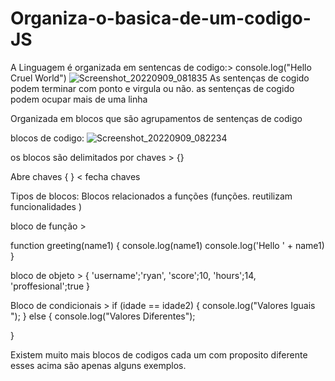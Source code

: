 # Organiza-o-basica-de-um-codigo-JS 

A Linguagem é organizada em sentencas de codigo:> console.log("Hello Cruel World")
![Screenshot_20220909_081835](https://user-images.githubusercontent.com/108475474/189338606-b6b9baac-6106-401f-b622-4b3c4dc6d07c.png)
As sentenças de cogido podem terminar com ponto e virgula ou não. as sentenças de cogido podem ocupar mais de uma linha 

Organizada em blocos que são agrupamentos de sentenças de codigo 

 blocos de codigo:  ![Screenshot_20220909_082234](https://user-images.githubusercontent.com/108475474/189339235-5ff4b1d3-963b-4951-b204-34ae62e028ef.png)

os blocos são delimitados por chaves > {} 

Abre chaves {
} < fecha chaves 

Tipos de blocos:
Blocos relacionados a funções (funções. reutilizam  funcionalidades )

bloco de função > 

function greeting(name1) {
  console.log(name1)
  console.log('Hello ' + name1)
}

bloco de objeto > {
    'username';'ryan',
    'score';10,
    'hours';14,
   'proffesional';true
}

Bloco de condicionais > if (idade == idade2) {
    console.log("Valores Iguais ");
} else {
        console.log("Valores Diferentes");
    
}

Existem muito mais blocos de codigos cada um com proposito diferente  esses acima são apenas alguns exemplos.
